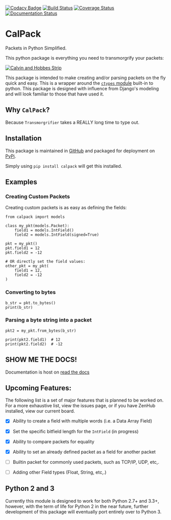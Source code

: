 [![Codacy Badge](https://api.codacy.com/project/badge/Grade/dfdbaae52c7e42298e3e2d3387b86daa)](https://www.codacy.com/app/kronoskoders/CalPack?utm_source=github.com&utm_medium=referral&utm_content=KronoSKoderS/CalPack&utm_campaign=badger)
[![Build Status](https://travis-ci.org/KronoSKoderS/CalPack.svg?branch=prod)](https://travis-ci.org/KronoSKoderS/CalPack) 
[![Coverage Status](https://coveralls.io/repos/github/KronoSKoderS/CalPack/badge.svg?branch=prod)](https://coveralls.io/github/KronoSKoderS/CalPack?branch=dev) 
[![Documentation Status](https://readthedocs.org/projects/concorde/badge/?version=latest)](http://concorde.readthedocs.io/en/latest/?badge=latest)

# CalPack
Packets in Python Simplified.  

This python package is everything you need to transmorgrify your packets:  

[![Calvin and Hobbes Strip](http://assets.amuniversal.com/8d40c700deba01317193005056a9545d)](http://www.gocomics.com/calvinandhobbes/1987/03/23)

This package is intended to make creating and/or parsing packets on the fly quick and easy.  This is a wrapper around 
the [`ctypes` module](https://docs.python.org/dev/library/ctypes.html) built-in to python. This package is designed 
with influence from Django's modeling and will look familiar to those that have used it.

## Why `CalPack`?

Because `Transmorgrifier` takes a REALLY long time to type out.  

## Installation

This package is maintained in [GitHub](https://github.com/KronoSKoderS/CalPack) and packaged for deployment on [PyPi](https://pypi.python.org/pypi/calpack).  

Simply using `pip install calpack` will get this installed.
 
## Examples
### Creating Custom Packets

Creating custom packets is as easy as defining the fields:
    
    from calpack import models
    
    class my_pkt(models.Packet):
        field1 = models.IntField()
        field2 = models.IntField(signed=True)

    pkt = my_pkt()
    pkt.field1 = 12
    pkt.field2 = -12

    # OR directly set the field values:
    other_pkt = my_pkt(
        field1 = 12,
        field2 = -12
    )

### Converting to bytes

    b_str = pkt.to_bytes()
    print(b_str)

### Parsing a byte string into a packet

    pkt2 = my_pkt.from_bytes(b_str)

    print(pkt2.field1)  # 12
    print(pkt2.field2)  # -12

## SHOW ME THE DOCS!
Documentation is host on [read the docs](https://readthedocs.org/projects/concorde/)


## Upcoming Features:
The following list is a set of major features that is planned to be worked on.  For a more exhaustive list, view the
issues page, or if you have ZenHub installed, view our current board. 

- [x] Ability to create a field with multiple words (i.e. a Data Array Field)
- [x] Set the specific bitfield length for the `IntField` (in progress)
- [x] Ability to compare packets for equality
- [x] Ability to set an already defined packet as a field for another packet
- [ ] Builtin packet for commonly used packets, such as TCP/IP, UDP, etc,.
- [ ] Adding other Field types (Float, String, etc,.)


## Python 2 and 3
Currently this module is designed to work for both Python 2.7+ and 3.3+, however, with the term of life for Python 2 in the 
near future, further development of this package will eventually port entirely over to Python 3.
